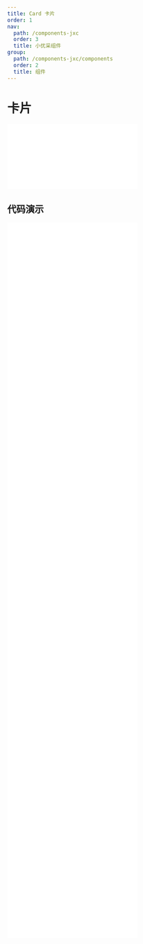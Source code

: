 ```yaml
---
title: Card 卡片
order: 1
nav:
  path: /components-jxc
  order: 3
  title: 小优采组件
group:
  path: /components-jxc/components
  order: 2
  title: 组件
---
```


# 卡片

<div>
<embed src="@docs-common/card/index.md"></embed>
</div>
        
## 代码演示

<Row gutter=8>

  <Col span=24>
    
  <div class="code-box"><embed src="@abiz-rc-jxc/card/demo/basic-card-jxc.md"></embed></div>
          
  <div class="code-box"><embed src="@abiz-rc-jxc/card/demo/border-less-card-jxc.md"></embed></div>
          
  <div class="code-box"><embed src="@abiz-rc-jxc/card/demo/simple-card-jxc.md"></embed></div>
          
  <div class="code-box"><embed src="@abiz-rc-jxc/card/demo/flexible-content-card-jxc.md"></embed></div>
          
  <div class="code-box"><embed src="@abiz-rc-jxc/card/demo/in-column-card-jxc.md"></embed></div>
          
  <div class="code-box"><embed src="@abiz-rc-jxc/card/demo/loading-card-jxc.md"></embed></div>
          
  <div class="code-box"><embed src="@abiz-rc-jxc/card/demo/grid-card-card-jxc.md"></embed></div>
          
  <div class="code-box"><embed src="@abiz-rc-jxc/card/demo/inner-card-jxc.md"></embed></div>
          
  <div class="code-box"><embed src="@abiz-rc-jxc/card/demo/tabs-card-jxc.md"></embed></div>
          
  <div class="code-box"><embed src="@abiz-rc-jxc/card/demo/meta-card-jxc.md"></embed></div>
          
  </Col>
          
</Row>
        
<div><embed src="@docs-common/card/index-api.md"></embed><div>
